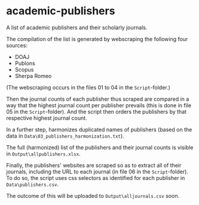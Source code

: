 # academic-publishers
A list of academic publishers and their scholarly journals.

The compilation of the list is generated by webscraping the following four sources:

* DOAJ
* Publons
* Scopus
* Sherpa Romeo

(The webscraping occurs in the files 01 to 04 in the `Script`-folder.)

Then the journal counts of each publisher thus scraped are compared in a way that the highest journal count per publisher prevails (this is done in file 05 in the `Script`-folder). And the script then orders the publishers by that respective highest journal count.

In a further step, harmonizes duplicated names of publishers (based on the data in `Data\03_publishers_harmonization.txt`). 

The full (harmonized) list of the publishers and their journal counts is visible in `Output\allpublishers.xlsx`.

Finally, the publishers' websites are scraped so as to extract all of their journals, including the URL to each journal (in file 06 in the `Script`-folder). To do so, the script uses css selectors as identified for each publisher in `Data\publishers.csv`.

The outcome of this will be uploaded to `Output\alljournals.csv` soon.
